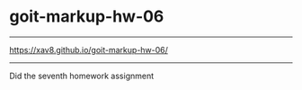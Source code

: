 ﻿# goit-markup-hw-06

---

https://xav8.github.io/goit-markup-hw-06/

---
Did the seventh homework assignment
